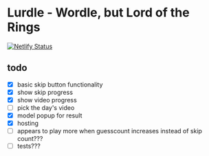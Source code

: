 # Lurdle - Wordle, but Lord of the Rings

[![Netlify Status](https://api.netlify.com/api/v1/badges/53a3e349-d7f4-475c-9c32-bc2780dc8168/deploy-status)](https://app.netlify.com/sites/lurdle-hjf-io/deploys)

## todo

- [x] basic skip button functionality
- [x] show skip progress
- [x] show video progress
- [ ] pick the day's video
- [x] model popup for result
- [x] hosting
- [ ] appears to play more when guesscount increases instead of skip count???
- [ ] tests???
